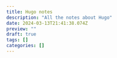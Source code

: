 ```yaml
---
title: Hugo notes
description: "All the notes about Hugo"
date: 2024-03-13T21:41:38.074Z
preview: ""
draft: true
tags: []
categories: []
---
```

